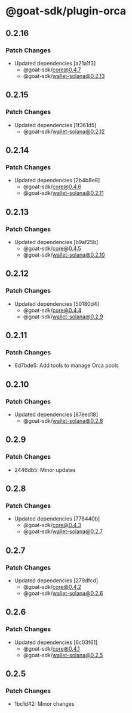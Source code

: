 # @goat-sdk/plugin-orca

## 0.2.16

### Patch Changes

- Updated dependencies [a21a1f3]
  - @goat-sdk/core@0.4.7
  - @goat-sdk/wallet-solana@0.2.13

## 0.2.15

### Patch Changes

- Updated dependencies [1f361d5]
  - @goat-sdk/wallet-solana@0.2.12

## 0.2.14

### Patch Changes

- Updated dependencies [2b4b8e8]
  - @goat-sdk/core@0.4.6
  - @goat-sdk/wallet-solana@0.2.11

## 0.2.13

### Patch Changes

- Updated dependencies [b9af25b]
  - @goat-sdk/core@0.4.5
  - @goat-sdk/wallet-solana@0.2.10

## 0.2.12

### Patch Changes

- Updated dependencies [50180d4]
  - @goat-sdk/core@0.4.4
  - @goat-sdk/wallet-solana@0.2.9

## 0.2.11

### Patch Changes

- 6d7bde5: Add tools to manage Orca pools

## 0.2.10

### Patch Changes

- Updated dependencies [87eed18]
  - @goat-sdk/wallet-solana@0.2.8

## 0.2.9

### Patch Changes

- 2446db5: Minor updates

## 0.2.8

### Patch Changes

- Updated dependencies [778440b]
  - @goat-sdk/core@0.4.3
  - @goat-sdk/wallet-solana@0.2.7

## 0.2.7

### Patch Changes

- Updated dependencies [279dfcd]
  - @goat-sdk/core@0.4.2
  - @goat-sdk/wallet-solana@0.2.6

## 0.2.6

### Patch Changes

- Updated dependencies [6c03f61]
  - @goat-sdk/core@0.4.1
  - @goat-sdk/wallet-solana@0.2.5

## 0.2.5

### Patch Changes

- 1bc1d42: Minor changes
